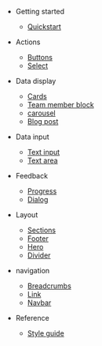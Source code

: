 

* Getting started

    * [Quickstart](/)


* Actions

    * [Buttons](/components/actions/buttons.md)
    * [Select](/components/actions/dropdown.md)
    <!-- * [Modal](/components/actions/modal.md) -->

* Data display

    * [Cards](/Data-display/cards.md)
    * [Team member block](/Data-display/team-member.md)
    * [carousel](/Data-display/carousel.md)
    * [Blog post](/Data-display/blog-block.md)

* Data input

    * [Text input](/Data-input/input.md)
    * [Text area](/components/actions/textarea.md)

* Feedback
    * [Progress](/feedback/progress.md)
    * [Dialog](/feedback/dialog.md)
* Layout
    * [Sections](/layouts/sections.md)
    * [Footer](/layouts/footer.md)
    * [Hero](/layouts/hero.md)
    * [Divider](/layouts/divider.md)

* navigation
    * [Breadcrumbs](/Data-display/breadcrumbs.md)
    * [Link](/components/actions/link.md)
    * [Navbar](/layouts/navbar.md)

* Reference

    * [Style guide](/reference/style-guide.md)